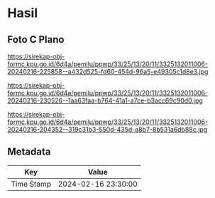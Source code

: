 # Hasil

## Foto C Plano

https://sirekap-obj-formc.kpu.go.id/6d4a/pemilu/ppwp/33/25/13/20/11/3325132011006-20240216-225858--a432d525-fd60-454d-96a5-e49305c1d8e3.jpg

https://sirekap-obj-formc.kpu.go.id/6d4a/pemilu/ppwp/33/25/13/20/11/3325132011006-20240216-230526--1aa63faa-b764-41a1-a7ce-b3acc69c90d0.jpg

https://sirekap-obj-formc.kpu.go.id/6d4a/pemilu/ppwp/33/25/13/20/11/3325132011006-20240216-204352--319c31b3-550d-435d-a8b7-8b531a6db88c.jpg


## Metadata

| Key        | Value               |
| ---------- | ------------------- |
| Time Stamp | 2024-02-16 23:30:00 |




